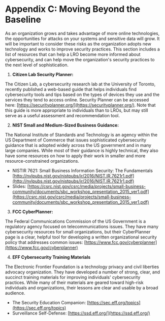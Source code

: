 # Appendix C: Moving Beyond the Baseline

As an organization grows and takes advantage of more online technologies, the opportunities for attacks on your systems and sensitive data will grow. It will be important to consider these risks as the organization adopts new technology and works to improve security practices. This section includes a list of resources that can help a LRO become more informed about cybersecurity, and can help move the organization's security practices to the next level of sophistication.

1.  **Citizen Lab Security Planner:**

The Citizen Lab, a cybersecurity research lab at the University of Toronto, recently published a web-based guide that helps individuals find cybersecurity tools and tips based on the types of devices they use and the services they tend to access online. Security Planner can be accessed here: [https://securityplanner.org/](https://securityplanner.org/). Note that this guide is more appropriate to individuals than to LROs, but may still serve as a useful assessment and recommendation tool.

2.  **NIST Small and Medium-Sized Business Guidance:**

The National Institute of Standards and Technology is an agency within the US Department of Commerce that issues sophisticated cybersecurity guidance that is adopted widely across the US government and in many large companies. While most of their guidance is highly technical, they also have some resources on how to apply their work in smaller and more resource-constrained organizations. 

*   NISTIR 7621: Small Business Information Security: The Fundamentals [http://nvlpubs.nist.gov/nistpubs/ir/2016/NIST.IR.7621r1.pdf](http://nvlpubs.nist.gov/nistpubs/ir/2016/NIST.IR.7621r1.pdf)
*   Slides: [https://csrc.nist.gov/csrc/media/projects/small-business-community/documents/sbc_workshop_presentation_2015_ver1.pdf](https://csrc.nist.gov/csrc/media/projects/small-business-community/documents/sbc_workshop_presentation_2015_ver1.pdf)

3.  **FCC CyberPlanner:**

The Federal Communications Commission of the US Government is a regulatory agency focused on telecommunications issues. They have many cybersecurity resources for small organizations, but their CyberPlanner page is a clear, helpful tool for developing a written organizational security policy that addresses common issues: [https://www.fcc.gov/cyberplanner](https://www.fcc.gov/cyberplanner)

4.  **EFF Cybersecurity Training Materials**

The Electronic Frontier Foundation is a technology privacy and civil liberties advocacy organization. They have developed a number of strong, clear, and succinct training materials for improving individuals' cybersecurity practices. While many of their materials are geared toward high-risk individuals and organizations, their lessons are clear and usable by a broad audience.

*   The Security Education Companion: [https://sec.eff.org/topics](https://sec.eff.org/topics)
*   Surveillance Self-Defense: [https://ssd.eff.org/](https://ssd.eff.org/)

  
